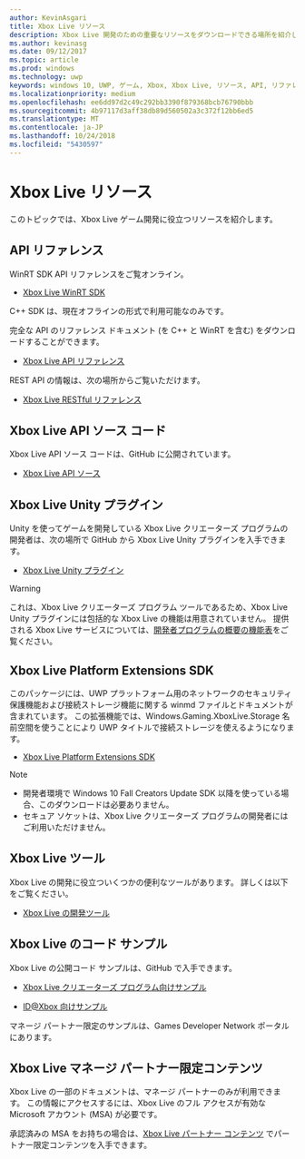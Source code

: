 ```yaml
---
author: KevinAsgari
title: Xbox Live リソース
description: Xbox Live 開発のための重要なリソースをダウンロードできる場所を紹介します。
ms.author: kevinasg
ms.date: 09/12/2017
ms.topic: article
ms.prod: windows
ms.technology: uwp
keywords: windows 10, UWP, ゲーム, Xbox, Xbox Live, リソース, API, リファレンス
ms.localizationpriority: medium
ms.openlocfilehash: ee6dd97d2c49c292bb3390f879368bcb76790bbb
ms.sourcegitcommit: 4b97117d3aff38db89d560502a3c372f12bb6ed5
ms.translationtype: MT
ms.contentlocale: ja-JP
ms.lasthandoff: 10/24/2018
ms.locfileid: "5430597"
---
```

# <a name="xbox-live-resources"></a>Xbox Live リソース

このトピックでは、Xbox Live ゲーム開発に役立つリソースを紹介します。

## <a name="api-reference"></a>API リファレンス

WinRT SDK API リファレンスをご覧オンライン。

* [Xbox Live WinRT SDK](https://docs.microsoft.com/en-us/dotnet/api/?view=xboxlive-dotnet-2017.11.20171204.01)

C++ SDK は、現在オフラインの形式で利用可能なのみです。

完全な API のリファレンス ドキュメント (を C++ と WinRT を含む) をダウンロードすることができます。

* [Xbox Live API リファレンス](https://aka.ms/xboxliveuwpdocs)

REST API の情報は、次の場所からご覧いただけます。

* [Xbox Live RESTful リファレンス](xbox-live-rest/atoc-xboxlivews-reference.md)


## <a name="xbox-live-api-source-code"></a>Xbox Live API ソース コード

Xbox Live API ソース コードは、GitHub に公開されています。

* [Xbox Live API ソース](https://github.com/Microsoft/xbox-live-api)

## <a name="xbox-live-unity-plug-in"></a>Xbox Live Unity プラグイン

Unity を使ってゲームを開発している Xbox Live クリエーターズ プログラムの開発者は、次の場所で GitHub から Xbox Live Unity プラグインを入手できます。

* [Xbox Live Unity プラグイン](https://github.com/Microsoft/xbox-live-unity-plugin)

> [!WARNING]
> これは、Xbox Live クリエーターズ プログラム ツールであるため、Xbox Live Unity プラグインには包括的な Xbox Live の機能は用意されていません。 提供される Xbox Live サービスについては、[開発者プログラムの概要の機能表](developer-program-overview.md#feature-table)をご覧ください。

## <a name="xbox-live-platform-extensions-sdk"></a>Xbox Live Platform Extensions SDK

このパッケージには、UWP プラットフォーム用のネットワークのセキュリティ保護機能および接続ストレージ機能に関する winmd ファイルとドキュメントが含まれています。 この拡張機能では、Windows.Gaming.XboxLive.Storage 名前空間を使うことにより UWP タイトルで接続ストレージを使えるようになります。

* [Xbox Live Platform Extensions SDK](http://aka.ms/xblextsdk)

> [!NOTE]
> - 開発者環境で Windows 10 Fall Creators Update SDK 以降を使っている場合、このダウンロードは必要ありません。
> - セキュア ソケットは、Xbox Live クリエーターズ プログラムの開発者にはご利用いただけません。

## <a name="xbox-live-tools"></a>Xbox Live ツール

Xbox Live の開発に役立ついくつかの便利なツールがあります。 詳しくは以下をご覧ください。

* [Xbox Live の開発ツール](tools/tools.md)

## <a name="xbox-live-code-samples"></a>Xbox Live のコード サンプル

Xbox Live の公開コード サンプルは、GitHub で入手できます。

* [Xbox Live クリエーターズ プログラム向けサンプル](https://github.com/Microsoft/xbox-live-samples/tree/master/Samples/CreatorsSDK)

* [ID@Xbox 向けサンプル](https://github.com/Microsoft/xbox-live-samples/tree/master/Samples/ID%40XboxSDK)

マネージ パートナー限定のサンプルは、Games Developer Network ポータルにあります。

## <a name="xbox-live-managed-partner-only-content"></a>Xbox Live マネージ パートナー限定コンテンツ

Xbox Live の一部のドキュメントは、マネージ パートナーのみが利用できます。 この情報にアクセスするには、Xbox Live のフル アクセスが有効な Microsoft アカウント (MSA) が必要です。

承認済みの MSA をお持ちの場合は、[Xbox Live パートナー コンテンツ](https://developer.microsoft.com/en-us/games/xbox/docs/xboxlive/xbox-live-partners/partner-content) でパートナー限定コンテンツを入手できます。
